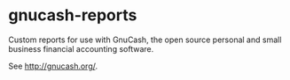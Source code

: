 # gnucash-reports
Custom reports for use with GnuCash, the open source personal and small business financial accounting software.

See http://gnucash.org/.

